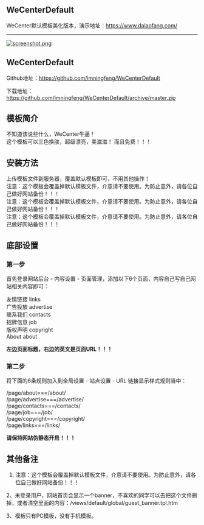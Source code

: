 ## WeCenterDefault
WeCenter默认模板美化版本，演示地址：https://www.dalaofang.com/

---

[![screenshot.png](https://i.loli.net/2019/07/18/5d308497e0ed434271.png)](https://i.loli.net/2019/07/18/5d308497e0ed434271.png)

## WeCenterDefault

Github地址：https://github.com/imningfeng/WeCenterDefault

下载地址：https://github.com/imningfeng/WeCenterDefault/archive/master.zip

## 模板简介

不知道该说些什么，WeCenter牛逼！  
这个模板可以三色换肤，超级漂亮，美滋滋！
而且免费！！！

## 安装方法

上传模板文件到服务器，覆盖默认模板即可，不用其他操作！  
注意：这个模板会覆盖掉默认模板文件，介意请不要使用。为防止意外，请各位自己做好网站备份！！！  
注意：这个模板会覆盖掉默认模板文件，介意请不要使用。为防止意外，请各位自己做好网站备份！！！  
注意：这个模板会覆盖掉默认模板文件，介意请不要使用。为防止意外，请各位自己做好网站备份！！！  

## 底部设置

### 第一步

首先登录网站后台 - 内容设置 - 页面管理，添加以下6个页面，内容自己写自己网站相关内容即可：

友情链接 links  
广告投放 advertise  
联系我们 contacts  
招牌信息 job  
版权声明 copyright  
About about

**左边页面标题，右边的英文是页面URL！！！**

### 第二步

将下面的6条规则加入到全局设置 - 站点设置 - URL 链接显示样式规则当中：

/page/about===/about/  
/page/advertise===/advertise/  
/page/contacts===/contacts/  
/page/job===/job/  
/page/copyright===/copyright/  
/page/links===/links/

**请保持网站伪静态开启！！！**

## 其他备注
1. 注意：这个模板会覆盖掉默认模板文件，介意请不要使用。为防止意外，请各位自己做好网站备份！！！

2、未登录用户，网站首页会显示一个banner，不喜欢的同学可以去把这个文件删掉，或者清空里面的内容：/views/default/global/guest_banner.tpl.htm  

3、模板只有PC模板，没有手机模板。

